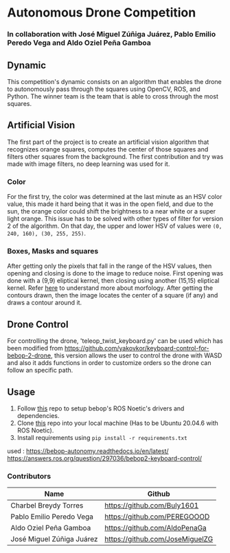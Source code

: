 # Autonomous Drone Competition

### In collaboration with José Miguel Zúñiga Juárez, Pablo Emilio Peredo Vega and Aldo Oziel Peña Gamboa

## Dynamic
This competition's dynamic consists on an algorithm that enables the drone to autonomously pass through the squares using OpenCV, ROS, and Python. The winner team is the team that is able to cross through the most squares.

## Artificial Vision
The first part of the project is to create an artificial vision algorithm that recognizes orange squares, computes the center of those squares and filters other squares from the background. The first contribution and try was made with image filters, no deep learning was used for it.
### Color
For the first try, the color was determined at the last minute as an HSV color value, this made it hard being that it was in the open field, and due to the sun, the orange color could shift the brightness to a near white or a super light orange. This issue has to be solved with other types of filter for version 2 of the algorithm. On that day, the upper and lower HSV of values were `(0, 240, 160), (30, 255, 255)`.
### Boxes, Masks and squares
After getting only the pixels that fall in the range of the HSV values, then opening and closing is done to the image to reduce noise. First opening was done with a (9,9) eliptical kernel, then closing using another (15,15) eliptical kernel. Refer [here](https://docs.opencv.org/3.4/d9/d61/tutorial_py_morphological_ops.html) to understand more about morfology.
After getting the contours drawn, then the image locates the center of a square (if any) and draws a contour around it.

## Drone Control
For controlling the drone, 'teleop_twist_keyboard.py' can be used which has been modified from https://github.com/yakovkor/keyboard-control-for-bebop-2-drone, this version allows the user to control the drone with WASD and also it adds functions in order to customize orders so the drone can follow an specific path.

## Usage
1. Follow [this](https://github.com/antonellabarisic/parrot_arsdk/tree/noetic_dev) repo to setup bebop's ROS Noetic's drivers and dependencies.
2. Clone [this](https://github.com/Buly1601/autonomous_drone) repo into your local machine (Has to be Ubuntu 20.04.6 with ROS Noetic).
3. Install requirements using `pip install -r requirements.txt`





used : https://bebop-autonomy.readthedocs.io/en/latest/
https://answers.ros.org/question/297036/bebop2-keyboard-control/


### Contributors

| Name                          | Github                               |
|-------------------------------|--------------------------------------|
| Charbel Breydy Torres         | https://github.com/Buly1601          |
| Pablo Emilio Peredo Vega      | https://github.com/PEREGOOOD         |
| Aldo Oziel Peña Gamboa        | https://github.com/AldoPenaGa        |
| José Miguel Zúñiga Juárez     | https://github.com/JoseMiguelZG      |
